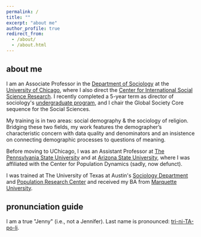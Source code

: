 ```yaml
---
permalink: /
title: ""
excerpt: "about me"
author_profile: true
redirect_from: 
  - /about/
  - /about.html
---
```


about me
------
I am an Associate Professor in the [Department of Sociology](https://sociology.uchicago.edu/) at the [University of Chicago](https://www.uchicago.edu), where I also direct the [Center for International Social Science Research](https://cissr.uchicago.edu/). I recently completed a 5-year term as director of sociology's [undergraduate program](https://sociology.uchicago.edu/content/undergraduate-major-0), and I chair the Global Society Core sequence for the Social Sciences.

My training is in two areas: social demography & the sociology of religion. Bridging these two fields, my work features the demographer’s characteristic concern with data quality and denominators and an insistence on connecting demographic processes to questions of meaning.

Before moving to UChicago, I was an Assistant Professor at [The Pennsylvania State University](https://www.psu.edu) and at [Arizona State University](https://www.asu.edu), where I was affiliated with the Center for Population Dynamics (sadly, now defunct). 

I was trained at The University of Texas at Austin's [Sociology Department](https://liberalarts.utexas.edu/sociology/) and [Population Research Center](https://liberalarts.utexas.edu/prc/) and received my BA from [Marquette University](https://marquette.edu).

pronunciation guide
------
I am a true "Jenny" (i.e., not a Jennifer).
Last name is pronounced: [tri-ni-TA-po-li](https://forvo.com/word/trinitapoli/).
